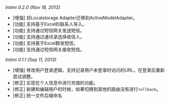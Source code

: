 *Intimi 0.2.0 (Nov 18, 2013)*

* [增强] 将Localstorage Adapter迁移到ActiveModelAdapter。
* [功能] 支持基于Excel的联系人导入。
* [功能] 支持通过短信网关发送短信。
* [功能] 支持通过通讯录选择收信人。
* [功能] 支持基于Excel群发短信。
* [功能] 支持通过短信网关接收短信。

*Intimi 0.1.1 (Sep 11, 2013)*

* [增强] 修改用户登录逻辑，支持记录用户未登录时访问的URL，在登录后重新尝试调整。
* [修正] 实现在个人信息中进行充值的功能。
* [修正] 新建和编辑用户的时候，如果切换到其他的路由没有进行`rollback`。
* [修正] 统一文件后缀命名
